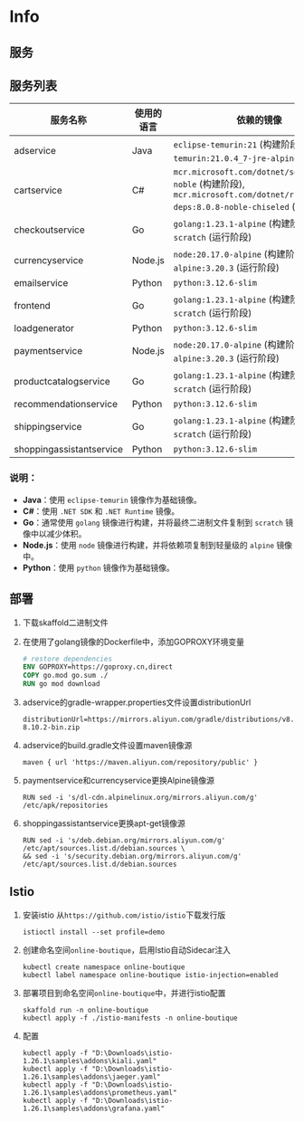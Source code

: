# Info

## 服务
## 服务列表
| 服务名称                  | 使用的语言       | 依赖的镜像                                                                 |
|---------------------------|------------------|----------------------------------------------------------------------------|
| adservice                | Java             | `eclipse-temurin:21` (构建阶段), `eclipse-temurin:21.0.4_7-jre-alpine` (运行阶段) |
| cartservice              | C#               | `mcr.microsoft.com/dotnet/sdk:8.0.402-noble` (构建阶段), `mcr.microsoft.com/dotnet/runtime-deps:8.0.8-noble-chiseled` (运行阶段) |
| checkoutservice          | Go               | `golang:1.23.1-alpine` (构建阶段), `scratch` (运行阶段)                     |
| currencyservice          | Node.js          | `node:20.17.0-alpine` (构建阶段), `alpine:3.20.3` (运行阶段)               |
| emailservice             | Python           | `python:3.12.6-slim`                                                       |
| frontend                 | Go               | `golang:1.23.1-alpine` (构建阶段), `scratch` (运行阶段)                     |
| loadgenerator            | Python           | `python:3.12.6-slim`                                                       |
| paymentservice           | Node.js          | `node:20.17.0-alpine` (构建阶段), `alpine:3.20.3` (运行阶段)               |
| productcatalogservice    | Go               | `golang:1.23.1-alpine` (构建阶段), `scratch` (运行阶段)                     |
| recommendationservice    | Python           | `python:3.12.6-slim`                                                       |
| shippingservice          | Go               | `golang:1.23.1-alpine` (构建阶段), `scratch` (运行阶段)                     |
| shoppingassistantservice | Python           | `python:3.12.6-slim`                                                       |

### 说明：
- **Java**：使用 `eclipse-temurin` 镜像作为基础镜像。
- **C#**：使用 `.NET SDK` 和 `.NET Runtime` 镜像。
- **Go**：通常使用 `golang` 镜像进行构建，并将最终二进制文件复制到 `scratch` 镜像中以减少体积。
- **Node.js**：使用 `node` 镜像进行构建，并将依赖项复制到轻量级的 `alpine` 镜像中。
- **Python**：使用 `python` 镜像作为基础镜像。

## 部署

1. 下载skaffold二进制文件

2. 在使用了golang镜像的Dockerfile中，添加GOPROXY环境变量
    ```Dockerfile
    # restore dependencies
    ENV GOPROXY=https://goproxy.cn,direct
    COPY go.mod go.sum ./
    RUN go mod download
    ```

3. adservice的gradle-wrapper.properties文件设置distributionUrl
    ```
    distributionUrl=https://mirrors.aliyun.com/gradle/distributions/v8.10.2/gradle-8.10.2-bin.zip
    ```

4. adservice的build.gradle文件设置maven镜像源
    ```
    maven { url 'https://maven.aliyun.com/repository/public' }
    ```

5. paymentservice和currencyservice更换Alpine镜像源
    ```
    RUN sed -i 's/dl-cdn.alpinelinux.org/mirrors.aliyun.com/g' /etc/apk/repositories
    ```

6. shoppingassistantservice更换apt-get镜像源
    ```
    RUN sed -i 's/deb.debian.org/mirrors.aliyun.com/g' /etc/apt/sources.list.d/debian.sources \
    && sed -i 's/security.debian.org/mirrors.aliyun.com/g' /etc/apt/sources.list.d/debian.sources
    ```

## Istio
1. 安装istio
    从`https://github.com/istio/istio`下载发行版
    ```
    istioctl install --set profile=demo
    ```
2. 创建命名空间`online-boutique`，启用Istio自动Sidecar注入
    ```
    kubectl create namespace online-boutique
    kubectl label namespace online-boutique istio-injection=enabled
    ```

3. 部署项目到命名空间`online-boutique`中，并进行istio配置
    ```
    skaffold run -n online-boutique
    kubectl apply -f ./istio-manifests -n online-boutique
    ```

4. 配置
    ```
    kubectl apply -f "D:\Downloads\istio-1.26.1\samples\addons\kiali.yaml"
    kubectl apply -f "D:\Downloads\istio-1.26.1\samples\addons\jaeger.yaml"
    kubectl apply -f "D:\Downloads\istio-1.26.1\samples\addons\prometheus.yaml"
    kubectl apply -f "D:\Downloads\istio-1.26.1\samples\addons\grafana.yaml"
    ```